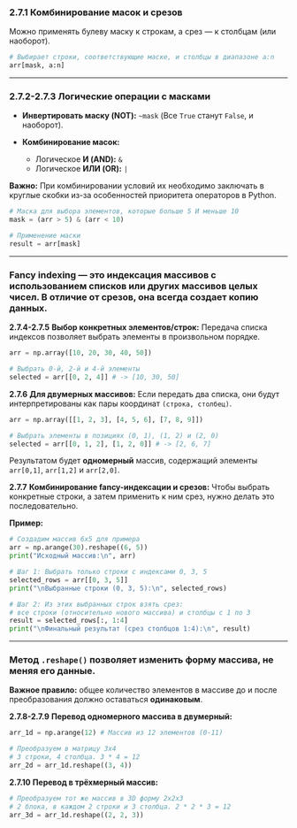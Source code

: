 ### 2.7.1 Комбинирование масок и срезов

Можно применять булеву маску к строкам, а срез — к столбцам (или наоборот).

```python
# Выбирает строки, соответствующие маске, и столбцы в диапазоне a:n
arr[mask, a:n]
```

---

### 2.7.2-2.7.3 Логические операции с масками

*   **Инвертировать маску (NOT):** `~mask`
    (Все `True` станут `False`, и наоборот).

*   **Комбинирование масок:**
    *   Логическое **И (AND):** `&`
    *   Логическое **ИЛИ (OR):** `|`

**Важно:** При комбинировании условий их необходимо заключать в круглые скобки из-за особенностей приоритета операторов в Python.

```python
# Маска для выбора элементов, которые больше 5 И меньше 10
mask = (arr > 5) & (arr < 10)

# Применение маски
result = arr[mask]
```

---

### Fancy indexing — это индексация массивов с использованием списков или других массивов целых чисел. **В отличие от срезов, она всегда создает копию данных.**

**2.7.4-2.7.5** **Выбор конкретных элементов/строк:**
Передача списка индексов позволяет выбрать элементы в произвольном порядке.
```python
arr = np.array([10, 20, 30, 40, 50])

# Выбрать 0-й, 2-й и 4-й элементы
selected = arr[[0, 2, 4]] # -> [10, 30, 50]
```

**2.7.6** **Для двумерных массивов:**
Если передать два списка, они будут интерпретированы как пары координат `(строка, столбец)`.
```python
arr = np.array([[1, 2, 3], [4, 5, 6], [7, 8, 9]])

# Выбрать элементы в позициях (0, 1), (1, 2) и (2, 0)
selected = arr[[0, 1, 2], [1, 2, 0]] # -> [2, 6, 7]
```
Результатом будет **одномерный** массив, содержащий элементы `arr[0,1]`, `arr[1,2]` и `arr[2,0]`.

**2.7.7** **Комбинирование fancy-индексации и срезов:**
Чтобы выбрать конкретные строки, а затем применить к ним срез, нужно делать это последовательно.

**Пример:**
```python
# Создадим массив 6x5 для примера
arr = np.arange(30).reshape((6, 5))
print("Исходный массив:\n", arr)

# Шаг 1: Выбрать только строки с индексами 0, 3, 5
selected_rows = arr[[0, 3, 5]]
print("\nВыбранные строки (0, 3, 5):\n", selected_rows)

# Шаг 2: Из этих выбранных строк взять срез:
# все строки (относительно нового массива) и столбцы с 1 по 3
result = selected_rows[:, 1:4]
print("\nФинальный результат (срез столбцов 1:4):\n", result)
```

---

### Метод `.reshape()` позволяет изменить форму массива, не меняя его данные.

**Важное правило:** общее количество элементов в массиве до и после преобразования должно оставаться **одинаковым**.

**2.7.8-2.7.9** **Перевод одномерного массива в двумерный:**
```python
arr_1d = np.arange(12) # Массив из 12 элементов (0-11)

# Преобразуем в матрицу 3x4
# 3 строки, 4 столбца. 3 * 4 = 12
arr_2d = arr_1d.reshape((3, 4))
```

**2.7.10** **Перевод в трёхмерный массив:**
```python
# Преобразуем тот же массив в 3D форму 2x2x3
# 2 блока, в каждом 2 строки и 3 столбца. 2 * 2 * 3 = 12
arr_3d = arr_1d.reshape((2, 2, 3))
```
